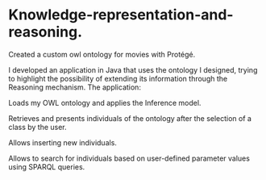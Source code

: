 # Knowledge-representation-and-reasoning.

Created a custom owl ontology for movies with Protégé.

I developed an application in Java that uses the ontology I designed, trying to highlight the possibility of extending its information through the Reasoning mechanism.
The application:

Loads my OWL ontology and applies the Inference model. 

Retrieves and presents individuals of the ontology after the selection of a class by the user.

Allows inserting new individuals.

Allows to search for individuals based on user-defined parameter values ​​using SPARQL queries.
